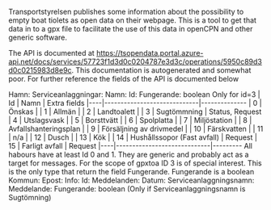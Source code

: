 Transportstyrelsen publishes some information about the possibility to empty boat tiolets as open data on their webpage. This is a tool to get that data in to a gpx file to facilitate the use of this data in openCPN and other generic software.

The API is documented at https://tsopendata.portal.azure-api.net/docs/services/57723f1d3d0c0204787e3d3c/operations/5950c89d3d0c0215983d8e9c. This documentation is autogenerated and somewhat poor. For further reference the fields of the API is documented below

Hamn:
Serviceanlaggningar:
	Namn:
	Id:
	Fungerande: boolean Only for id=3
	| Id | Namn                        | Extra fields
	|----|-----------------------------|--------------
	| 0  | Önskas                      |
	| 1  | Allmän                      |
	| 2  | Landtoalett                 |
	| 3  | Sugtömmning                 | Status, Request
	| 4  | Utslagsvask                 |
	| 5  | Borsttvätt                  |
	| 6  | Spolplatta                  |
	| 7  | Miljöstation                |
	| 8  | Avfallshanteringsplan       |
	| 9  | Försäljning av drivmedel    |
	| 10 | Färskvatten                 |
	| 11 | n/a                         |
	| 12 | Dusch                       |
	| 13 | Kök                         |
	| 14 | Hushållssopor (Fast avfall) | Request
	| 15 | Farligt avfall              | Request
	|----|-----------------------------|---------
	All habours have at least Id 0 and 1. They are generic and probably act as a target for messages. For the scope of gpxtoa ID 3 is of special interest. This is the only type that return the field Fungerande. Fungerande is a boolean
Kommun:
Epost:
Info:
Id:
Meddelanden:
	Datum:
	Serviceanlaggningsnamn:
	Meddelande:
	Fungerande: boolean (Only if Serviceanlaggningsnamn is Sugtömning)